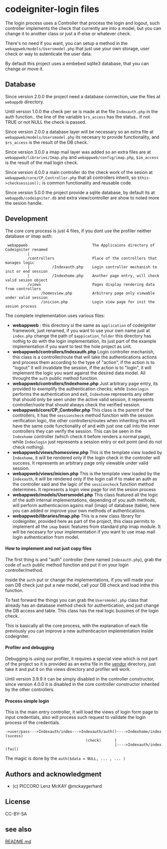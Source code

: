 # codeigniter-login files

The login process uses a Controller that process the login and logout, 
such controller implements the check that currently are into a model, 
but you can change it to another class or just a if-else or whatever check.

There's no need if you want, you can setup a method in the `webappweb/models/Usersmodel.php`
that just use your own storage, user check or way to autenticate the user data.

By default this project uses a embebed sqlite3 database, that you can 
change or move it.

## Database

Since version 2.0.0 the project need a database connection, use the files 
at `webappdb` directory.

Until version 1.0.0 the check per se is made at the file `Indexauth.php` in the auth function.. 
the line of the variable `$rs_access` has the status.. if not TRUE or not NULL the check is passed.

Since version 2.0.0 a database layer will be necessary so an extra file at `webappweb/models/Usersmodel.php`
its necesary to provide functionality, and `$rs_access` is the result of the DB check.

Since version 3.0.0 a imap mail layer was added so an extra files are at `webappweb/libraries/Imap.php` 
and `webappweb/config/imap.php`, `$im_access` is the result of the mail login check.

Since version 4.0.0 a main controller do the check work of the sesion at `webappweb/core/CP_Controller.php`
that all controllers inherit, so `$this->checksession();` is common functionality and reusable code.

Since version 5.0.0 the project provide a sqlite database, by default its 
at `webappdb/codeigniter.db` and extra view/controller are show to noted more the sesion handle.

## Development

The core core process is just 4 files, if you dont use the profiler neither database or imap auth:

```
 webappweb                             The Applicaions directory of Codeigniter renamed
          |
          /controllers                 Place of the controllers that manages logic
          |          /Indexauth.php    Login controller mechanish to init or end session
          |          /Indexhome.php    Another page entry, will check valid sesion object
          /views                       Pages display rendering data from controllers
                /homesview.php         Arbitrary page only viewable under valid session
                /inicion.php           Login view page for init the sesion process
```

The complete implementation uses various files:

* **webappweb** : this directory si the same as `application` of codeigniter 
  framework, just renamed, if you want to use your own name just at `index.php` change 
  the path of `$appication_folder` this directory has nothig to do with the login 
  implementation, its just part of the example implementation if you want to test 
  the hole project as unit.
* **webappweb/controllers/Indexauth.php** Login controller mechanish, this class 
  is a controller/route that will take the authentications actions and process them 
  according to the type of "action", if the action is to "logout" it will invalidate 
  the session, if the action is to "login", it will implement the logic you want 
  against the desired data model. All throught the `auth` public method function.
* **webappweb/controllers/Indexhome.php** Just arbitrary page entry, its provided 
  to exemplify the authentication checks; while `Indexlogin` performs the authentication 
  and exit, `Indexhome` represents any other that should only be seen under the 
  active valid session, it represents controller/ruote that should always check 
  the verified session.
* **webappweb/core/CP_Controller.php** This class is the parent of the controllers, 
  it has the `sessioncheck` method function with the session verification logic, 
  the other controllers/routes when inheriting this will have the same code 
  functionality of and with just one call into the inner controllers they can 
  verify the session. This can be seen in the `Indexhome` controller (which check it 
  before renders a normal page), while `Indexlogin` just represents a session entry 
  or exit point (and do not check nothing).
* **webappweb/views/homesview.php** This is the template view loaded by `Indexhome`, 
  it will be rendered only if the login check in the controller will success. 
  It represents an arbitrary page only viewable under valid session.
* **webappweb/views/inicion.php** This is the template view loaded by the `Indexauth`, 
  it will be rendered only if the login call if to make an auth as the controller 
  said and the lagic of the `sessioncheck` function method determines. 
  It represents a login view page for init the sesion process
* **webappweb/models/Usersmodel.php** This class featured all the logic of 
  the auth internal implementations, depending of you auth methods, will perform 
  authenticacion agains mail (imap) of database (table), here you can added or 
  improve your own methods of authentications.
* **webappweb/libraries/Imap.php** This is a new class library for codeigniter, 
  provided here as part of the project, this class permits to implement all the `imap` 
  basic features from standard php imap module. It will be necesary for your 
  implementation if you want to use imap mail login authentication from model.

#### How to implement and not just copy files

The first thing is and "auth" controller (here named `Indexauth.php`), grab the code 
of `auth` public method function and put it on your login controller/method.

Inside the `auth` put or change the implementations, if you will made your own DB 
check just put a new model, call your DB check and load inthe this function. 

To fast forward the things you can grab the `Usersmodel.php` class that already has 
an database method check for authentication, and just change the DB access and table.
This class has the real logic bussines of the login check.

This is basically all the core process, with the explanation of each file previously 
you can improve a new authenticacion implementation inside codeigniter.

#### Profiler and debugging

Debugging is using our profiler, it requires a special view which is not part of the project 
so it is provided as an extra file in the [vendor](vendor) directory, just take it and put it on 
the views directory and profiler will work.

Until version 3.9.9 it can be simply disabled in the controller constructor, since version 4.0.0 
it is disabled in the core controller constructor inherited by the other controllers.

#### Process simple login

This is the main entry controller, it will load the views of login form page 
to input credentials, also will process such request to validate the login 
process of the credentials.

```
->user/pass--->Indexauth/index--->Indexauth/auth()---->Indexhome/index (sucess)
                                    (check)      |
                                                 |---->Indexauth/index (fail)
```

The magic is done by the `auth($data = NULL, ... , ... )` 

## Authors and acknowledgment

* (c) PICCORO Lenz McKAY @mckaygerhard

## License

CC-BY-SA

## see also

[README.md](README.md)
